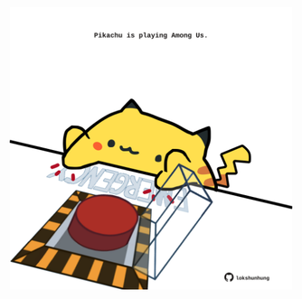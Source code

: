 <!-- built at 26/11/2021, 15:02:13 UTC -->
<p align="center">
  <img width="500" height="500" src="./ReadmeImage.svg">
</p>
